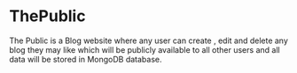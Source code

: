 # ThePublic
The Public is a Blog website where any user can create , edit and delete any blog they may like which will be publicly available to all other users and all data will be stored in MongoDB database.

